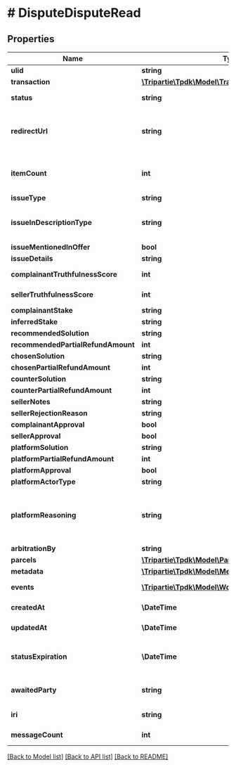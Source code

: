 # # DisputeDisputeRead

## Properties

Name | Type | Description | Notes
------------ | ------------- | ------------- | -------------
**ulid** | **string** |  |
**transaction** | [**\Tripartie\Tpdk\Model\TransactionDisputeRead**](TransactionDisputeRead.md) |  | [optional]
**status** | **string** |  | [default to 'CREATED']
**redirectUrl** | **string** | Fill-in that field IF you intend to redirect your customer instead of using a WebView. | [optional]
**itemCount** | **int** | The dispute may concern only PART of the package. Specify it there. | [optional]
**issueType** | **string** |  | [optional]
**issueInDescriptionType** | **string** | To be set only in conjunction of issueType &#x3D; NOT_AS_DESCRIBED. | [optional]
**issueMentionedInOffer** | **bool** |  | [optional]
**issueDetails** | **string** |  | [optional]
**complainantTruthfulnessScore** | **int** |  | [default to 100]
**sellerTruthfulnessScore** | **int** |  | [default to 100]
**complainantStake** | **string** |  | [optional]
**inferredStake** | **string** |  | [optional]
**recommendedSolution** | **string** |  | [optional]
**recommendedPartialRefundAmount** | **int** |  | [optional]
**chosenSolution** | **string** |  | [optional]
**chosenPartialRefundAmount** | **int** |  | [optional]
**counterSolution** | **string** |  | [optional]
**counterPartialRefundAmount** | **int** |  | [optional]
**sellerNotes** | **string** |  | [optional]
**sellerRejectionReason** | **string** |  | [optional]
**complainantApproval** | **bool** |  | [optional]
**sellerApproval** | **bool** |  | [optional]
**platformSolution** | **string** |  | [optional]
**platformPartialRefundAmount** | **int** |  | [optional]
**platformApproval** | **bool** |  | [optional]
**platformActorType** | **string** |  | [optional]
**platformReasoning** | **string** | Explicit additional information about the platform decision. Could be written by AI, Ruling or Customer Care. | [optional]
**arbitrationBy** | **string** |  | [optional]
**parcels** | [**\Tripartie\Tpdk\Model\ParcelDisputeRead[]**](ParcelDisputeRead.md) |  |
**metadata** | [**\Tripartie\Tpdk\Model\MetadataDisputeRead[]**](MetadataDisputeRead.md) |  |
**events** | [**\Tripartie\Tpdk\Model\WorkflowEventDisputeRead[]**](WorkflowEventDisputeRead.md) |  | [optional] [readonly]
**createdAt** | **\DateTime** |  | [optional] [readonly]
**updatedAt** | **\DateTime** |  | [optional] [readonly]
**statusExpiration** | **\DateTime** | Yield if eligible the date-time at which the dispute state expire. | [optional] [readonly]
**awaitedParty** | **string** | Determine who is awaited (actor) for the next transition | [optional] [readonly]
**iri** | **string** |  | [optional] [readonly]
**messageCount** | **int** |  | [optional] [readonly]

[[Back to Model list]](../../README.md#models) [[Back to API list]](../../README.md#endpoints) [[Back to README]](../../README.md)
